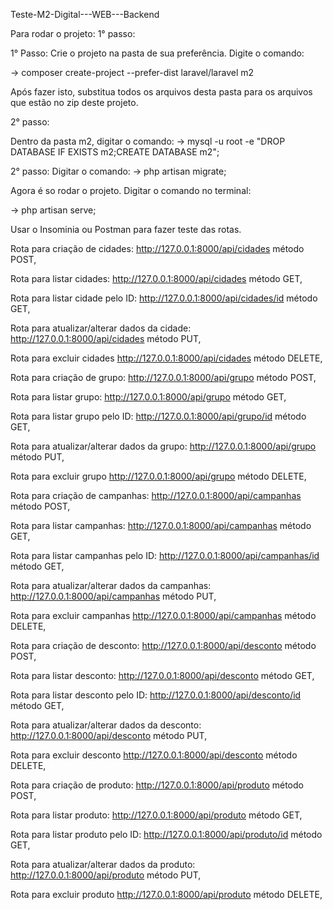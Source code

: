 Teste-M2-Digital---WEB---Backend

Para rodar o projeto: 1° passo:

1° Passo:
Crie o projeto na pasta de sua preferência. Digite o comando:

-> composer create-project --prefer-dist laravel/laravel m2

Após fazer isto, substitua todos os arquivos desta pasta para os arquivos que estão no zip deste projeto.

2° passo:

Dentro da pasta m2, digitar o comando: -> mysql -u root -e "DROP DATABASE IF EXISTS m2;CREATE DATABASE m2";

2° passo: Digitar o comando: -> php artisan migrate;

Agora é so rodar o projeto. Digitar o comando no terminal:

-> php artisan serve;

Usar o Insominia ou Postman para fazer teste das rotas.

Rota para criação de cidades: http://127.0.0.1:8000/api/cidades método POST,

Rota para listar cidades: http://127.0.0.1:8000/api/cidades método GET,

Rota para listar cidade pelo ID: http://127.0.0.1:8000/api/cidades/id método GET,

Rota para atualizar/alterar dados da cidade: http://127.0.0.1:8000/api/cidades método PUT,

Rota para excluir cidades http://127.0.0.1:8000/api/cidades método DELETE,

Rota para criação de grupo: http://127.0.0.1:8000/api/grupo método POST,

Rota para listar grupo: http://127.0.0.1:8000/api/grupo método GET,

Rota para listar grupo pelo ID: http://127.0.0.1:8000/api/grupo/id método GET,

Rota para atualizar/alterar dados da grupo: http://127.0.0.1:8000/api/grupo método PUT,

Rota para excluir grupo http://127.0.0.1:8000/api/grupo método DELETE,

Rota para criação de campanhas: http://127.0.0.1:8000/api/campanhas método POST,

Rota para listar campanhas: http://127.0.0.1:8000/api/campanhas método GET,

Rota para listar campanhas pelo ID: http://127.0.0.1:8000/api/campanhas/id método GET,

Rota para atualizar/alterar dados da campanhas: http://127.0.0.1:8000/api/campanhas método PUT,

Rota para excluir campanhas http://127.0.0.1:8000/api/campanhas método DELETE,

Rota para criação de desconto: http://127.0.0.1:8000/api/desconto método POST,

Rota para listar desconto: http://127.0.0.1:8000/api/desconto método GET,

Rota para listar desconto pelo ID: http://127.0.0.1:8000/api/desconto/id método GET,

Rota para atualizar/alterar dados da desconto: http://127.0.0.1:8000/api/desconto método PUT,

Rota para excluir desconto http://127.0.0.1:8000/api/desconto método DELETE,

Rota para criação de produto: http://127.0.0.1:8000/api/produto método POST,

Rota para listar produto: http://127.0.0.1:8000/api/produto método GET,

Rota para listar produto pelo ID: http://127.0.0.1:8000/api/produto/id método GET,

Rota para atualizar/alterar dados da produto: http://127.0.0.1:8000/api/produto método PUT,

Rota para excluir produto http://127.0.0.1:8000/api/produto método DELETE,
